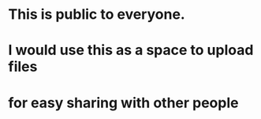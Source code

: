 # This is public to everyone.
# I would use this as a space to upload files
# for easy sharing with other people